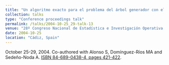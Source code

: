 ```yaml
---
title: "Un algoritmo exacto para el problema del árbol generador con el número máximo de hojas" 
collection: talks
type: "Conference proceedings talk"
permalink: /talks/2004-10-25_29-talk-13
venue: "28º Congreso Nacional de Estadística e Investigación Operativa (SEIO)"
date: 2004-10-25
location: "Cádiz, Spain"
---
```

October 25-29, 2004. Co-authored with Alonso S, Domínguez-Ríos MA and Sedeño-Noda A.
[ISBN 84-689-0438-4, pages 421-422](https://portalciencia.ull.es/documentos/619b6acc73746f034fb1a8c5?lang=en).